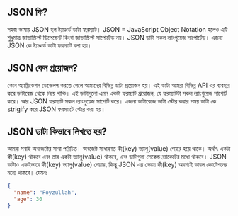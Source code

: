 ## JSON কি?
সহজ ভাষায় JSON হল ষ্ট্যাণ্ডার্ড ডাটা ফরম্যাট। JSON = JavaScript Object Notation হলেও এটি শুধুমাত্র জাভাস্ক্রিপ্ট ডিপেন্ডেন্ট কিংবা জাভাস্ক্রিপ্ট সাপোর্টেড নয়। JSON ডাটা সকল ল্যাংগুয়েজ সাপোর্টেড। এজন্য JSON কে ষ্ট্যাণ্ডার্ড ডাটা ফরম্যাট বলা হয়।

## JSON কেন প্রয়োজন?
কোন অ্যাপ্লিকেশন ডেভেলপ করতে গেলে আমাদের বিভিন্ন ডাটা প্রয়োজন হয়। এই ডাটা আমরা বিভিন্ন API এর ব্যবহার করে ডাটাবেজ থেকে নিয়ে থাকি। এই ডাটাগুলো এমন একটা ফরম্যাট প্রয়োজন, যে ফরম্যাটটা সকল ল্যাংগুয়েজ সাপোর্ট করে। আর JSON ফরম্যাট সকল ল্যাংগুয়েজ সাপোর্ট করে। এজন্য ডাটাবেজে ডাটা স্টোর করার সময় ডাটা কে strigify করে JSON ফরম্যাটে স্টোর করা হয়।

## JSON ডাটা কিভাবে লিখতে হয়?
আমরা সবাই অবজেক্টের সাথা পরিচিত। অবজেক্ট সাধারণত কী(key) ভ্যালু(value) পেয়ার হয়ে থাকে। অর্থাৎ একটা কী(key) থাকবে এবং তার একটা ভ্যালু(value) থাকবে, এবং ডাটাগুলা সেকেন্ড ব্র্যাকেটের মধ্যে থাকবে। JSON ডাটাও একইভাবে কী(key) ভ্যালু(value) পেয়ার, কিন্তু JSON এর ক্ষেত্রে কী(key) অবশ্যই ডাবল কোটেশনের মধ্যে থাকবে। যেমনঃ 

```json
{
  "name": "Foyzullah",
  "age": 30
}
```